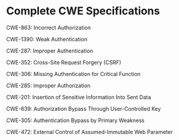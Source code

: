 

# Complete CWE Specifications

CWE-863: Incorrect Authorization

CWE-1390: Weak Authentication

CWE-287: Improper Authentication

CWE-352: Cross-Site Request Forgery (CSRF)

CWE-306: Missing Authentication for Critical Function

CWE-285: Improper Authorization

CWE-201: Insertion of Sensitive Information Into Sent Data

CWE-639: Authorization Bypass Through User-Controlled Key

CWE-305: Authentication Bypass by Primary Weakness

CWE-472: External Control of Assumed-Immutable Web Parameter